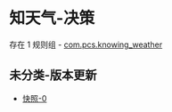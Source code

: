 # 知天气-决策

存在 1 规则组 - [com.pcs.knowing_weather](/src/apps/com.pcs.knowing_weather.ts)

## 未分类-版本更新

- [快照-0](https://i.gkd.li/i/13378992)
